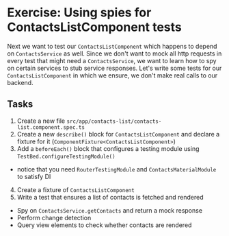 # Exercise: Using spies for ContactsListComponent tests

Next we want to test our `ContactsListComponent` which happens to depend on `ContactsService` as well. Since we don't want to mock all http requests in every test that might need a `ContactsService`, we want to learn how to spy on certain services to stub service responses. Let's write some tests for our `ContactsListComponent` in which we ensure, we don't make real calls to our backend.

## Tasks

1. Create a new file `src/app/contacts-list/contacts-list.component.spec.ts`
2. Create a new `describe()` block for `ContactsListComponent` and declare a fixture for it (`ComponentFixture<ContactsListComponent>`)
3. Add a `beforeEach()` block that configures a testing module using `TestBed.configureTestingModule()`
  - notice that you need `RouterTestingModule` and `ContactsMaterialModule` to satisfy DI
4. Create a fixture of `ContactsListComponent`
5. Write a test that ensures a list of contacts is fetched and rendered
  - Spy on `ContactsService.getContacts` and return a mock response
  - Perform change detection
  - Query view elements to check whether contacts are rendered

